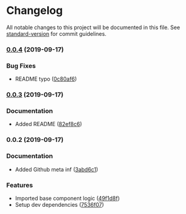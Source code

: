 # Changelog

All notable changes to this project will be documented in this file. See [standard-version](https://github.com/conventional-changelog/standard-version) for commit guidelines.

### [0.0.4](https://github.com/Zenoo/react-append-head/compare/v0.0.3...v0.0.4) (2019-09-17)


### Bug Fixes

* README typo ([0c80af6](https://github.com/Zenoo/react-append-head/commit/0c80af6))

### [0.0.3](https://github.com/Zenoo/react-append-head/compare/v0.0.2...v0.0.3) (2019-09-17)


### Documentation

* Added README ([82ef8c6](https://github.com/Zenoo/react-append-head/commit/82ef8c6))

### 0.0.2 (2019-09-17)


### Documentation

* Added Github meta inf ([3abd6c1](https://github.com/Zenoo/react-append-head/commit/3abd6c1))


### Features

* Imported base component logic ([49f1d8f](https://github.com/Zenoo/react-append-head/commit/49f1d8f))
* Setup dev dependencies ([7536f07](https://github.com/Zenoo/react-append-head/commit/7536f07))
